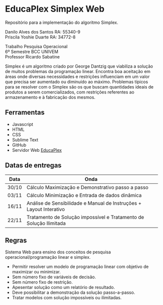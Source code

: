 # EducaPlex Simplex Web

Repositório para a implementação do algoritmo Simplex.

Danilo Alves dos Santos RA: 55340-9<br>
Priscila Yoshie Duarte  RA: 34772-8

Trabalho Pesquisa Operacional<br>
6º Semestre BCC UNIVEM<br>
Professor Ricardo Sabatine

Simplex é um algoritmo criado por George Dantzig que viabiliza a solução de muitos problemas da programação linear. Encontra boa aceitação em áreas onde diversas necessidades e restrições influenciam em um valor que precisa ser aumentado ou diminuído ao máximo. Problemas típicos para se resolver com o Simplex são os que buscam quantidades ideais de produtos a serem comercializados, com restrições referentes ao armazenamento e à fabricação dos mesmos.


## Ferramentas

- Javascript
- HTML
- CSS
- Sublime Text
- GitHub
- Servidor Web [EducaPlex](educaplex.000webhostapp.com)

## Datas de entregas

| Data | Onda |
|------|------|
| 30/10 | Cálculo Maximização e Demonstrativo passo a passo |
| 03/11 | Cálculo Minimização e Entrada de dados dinâmica |
| 16/11 | Análise de Sensibilidade e Manual de Instruções + Layout Interativo |
| 22/11 | Tratamento de Solução impossível e Tratamento de Solução Ilimitada |

## Regras

Sistema Web para ensino dos conceitos de pesquisa operacional/programação linear e simplex.

- Permitir resolver um modelo de programação linear com objetivo de maximizar ou minimizar.
- Sem número fixo de variáveis de decisão.
- Sem número fixo de restrição.
- Apesentar solução como um relatório de resultado.
- Deve possibilitar a demonstração da solução passo-a-passo.
- Tratar modelos com solução impossíveis ou ilimitadas.

